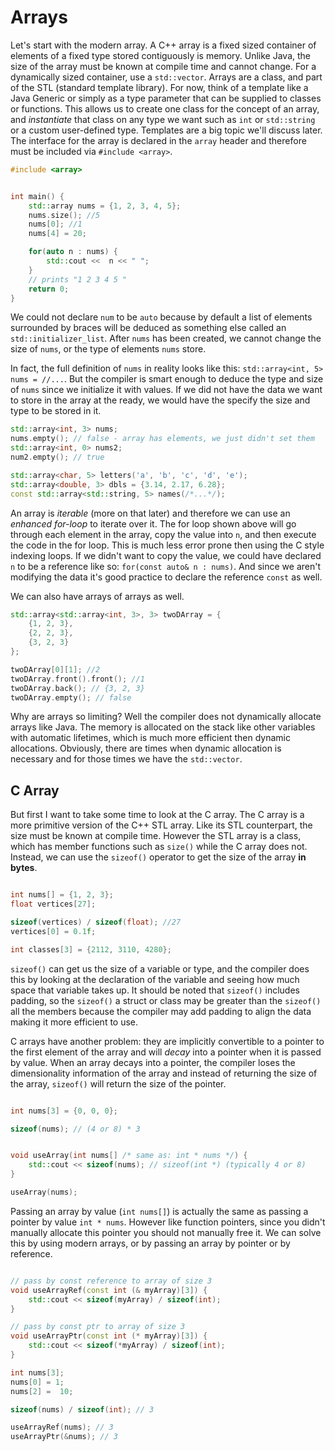 # Arrays

Let's start with the modern array. A C++ array is a fixed sized container of elements of a fixed type stored contiguously is memory. Unlike Java, the size of the array must be known at compile time and cannot change. For a dynamically sized container, use a `std::vector`. Arrays are a class, and part of the STL (standard template library). For now, think of a template like a Java Generic or simply as a type parameter that can be supplied to classes or functions. This allows us to create one class for the concept of an array, and *instantiate* that class on any type we want such as `int` or `std::string` or a custom user-defined type. Templates are a big topic we'll discuss later. The interface for the array is declared in the `array` header and therefore must be included via `#include <array>`.

```C++
#include <array>


int main() {
    std::array nums = {1, 2, 3, 4, 5};
    nums.size(); //5
    nums[0]; //1
    nums[4] = 20;

    for(auto n : nums) {
        std::cout <<  n << " ";
    }
    // prints "1 2 3 4 5 "
    return 0;
}
```

We could not declare `num` to be `auto` because by default a list of elements surrounded by braces will be deduced as something else called an `std::initializer_list`. After `nums` has been created, we cannot change the size of `nums`, or the type of elements `nums` store.

In fact, the full definition of `nums` in reality looks like this: `std::array<int, 5> nums = //...`. But the compiler is smart enough to deduce the type and size of `nums` since we initialize it with values. If we did not have the data we want to store in the array at the ready, we would have the specify the size and type to be stored in it.

```C++
std::array<int, 3> nums;
nums.empty(); // false - array has elements, we just didn't set them
std::array<int, 0> nums2;
num2.empty(); // true

std::array<char, 5> letters('a', 'b', 'c', 'd', 'e');
std::array<double, 3> dbls = {3.14, 2.17, 6.28};
const std::array<std::string, 5> names(/*...*/);
```

An array is *iterable* (more on that later) and therefore we can use an *enhanced for-loop* to iterate over it. The for loop shown above will go through each element in the array, copy the value into `n`, and then execute the code in the for loop. This is much less error prone then using the C style indexing loops. If we didn't want to copy the value, we could have declared `n` to be a reference like so:
`for(const auto& n : nums)`. And since we aren't modifying the data it's good practice to declare the reference `const` as well.

We can also have arrays of arrays as well.

```C++
std::array<std::array<int, 3>, 3> twoDArray = {
    {1, 2, 3},
    {2, 2, 3},
    {3, 2, 3}
};

twoDArray[0][1]; //2
twoDArray.front().front(); //1
twoDArray.back(); // {3, 2, 3}
twoDArray.empty(); // false
```

Why are arrays so limiting? Well the compiler does not dynamically allocate arrays like Java. The memory is allocated on the stack like other variables with automatic lifetimes, which is much more efficient then dynamic allocations. Obviously, there are times when dynamic allocation is necessary and for those times we have the `std::vector`.

## C Array

But first I want to take some time to look at the C array. The C array is a more primitive version of the C++ STL array. Like its STL counterpart, the size must be known at compile time. However the STL array is a class, which has member functions such as `size()` while the C array does not. Instead, we can use the `sizeof()` operator to get the size of the array **in bytes**.

```C++

int nums[] = {1, 2, 3};
float vertices[27];

sizeof(vertices) / sizeof(float); //27
vertices[0] = 0.1f;

int classes[3] = {2112, 3110, 4280};
```

`sizeof()` can get us the size of a variable or type, and the compiler does this by looking at the declaration of the variable and seeing how much space that variable takes up. It should be noted that `sizeof()` includes padding, so the `sizeof()` a struct or class may be greater than the `sizeof()` all the members because the compiler may add padding to align the data making it more efficient to use.

C arrays have another problem: they are implicitly convertible to a pointer to the first element of the array and will *decay* into a pointer when it is passed by value. When an array decays into a pointer, the compiler loses the dimensionality information of the array and instead of returning the size of the array, `sizeof()` will return the size of the pointer.

```C++

int nums[3] = {0, 0, 0};

sizeof(nums); // (4 or 8) * 3


void useArray(int nums[] /* same as: int * nums */) {
    std::cout << sizeof(nums); // sizeof(int *) (typically 4 or 8)
}

useArray(nums);
```

Passing an array by value (`int nums[]`) is actually the same as passing a pointer by value `int * nums`. However like function pointers, since you didn't manually allocate this pointer you should not manually free it. We can solve this by using modern arrays, or by passing an array by pointer or by reference.


```C++

// pass by const reference to array of size 3
void useArrayRef(const int (& myArray)[3]) {
    std::cout << sizeof(myArray) / sizeof(int);
}

// pass by const ptr to array of size 3
void useArrayPtr(const int (* myArray)[3]) {
    std::cout << sizeof(*myArray) / sizeof(int);
}

int nums[3];
nums[0] = 1;
nums[2] =  10;

sizeof(nums) / sizeof(int); // 3

useArrayRef(nums); // 3
useArrayPtr(&nums); // 3
```